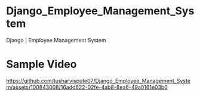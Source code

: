 # Django_Employee_Management_System
Django | Employee Management System 

# Sample Video


https://github.com/tusharvispute07/Django_Employee_Management_System/assets/100843008/16add622-02fe-4ab8-8ea6-49a0161e03b0

